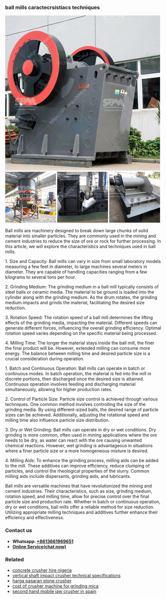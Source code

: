 <h3>ball mills caractecrsistiacs techniques</h3><img src='1708309156.jpg' alt=''><p>Ball mills are machinery designed to break down large chunks of solid material into smaller particles. They are commonly used in the mining and cement industries to reduce the size of ore or rock for further processing. In this article, we will explore the characteristics and techniques used in ball mills.</p><p>1. Size and Capacity: Ball mills can vary in size from small laboratory models measuring a few feet in diameter, to large machines several meters in diameter. They are capable of handling capacities ranging from a few kilograms to several tons per hour.</p><p>2. Grinding Medium: The grinding medium in a ball mill typically consists of steel balls or ceramic media. The material to be ground is loaded into the cylinder along with the grinding medium. As the drum rotates, the grinding medium impacts and grinds the material, facilitating the desired size reduction.</p><p>3. Rotation Speed: The rotation speed of a ball mill determines the lifting effects of the grinding media, impacting the material. Different speeds can generate different forces, influencing the overall grinding efficiency. Optimal rotation speed varies depending on the specific material being processed.</p><p>4. Milling Time: The longer the material stays inside the ball mill, the finer the final product will be. However, extended milling can consume more energy. The balance between milling time and desired particle size is a crucial consideration during operation.</p><p>1. Batch and Continuous Operation: Ball mills can operate in batch or continuous modes. In batch operation, the material is fed into the mill in discrete portions, then discharged once the desired size is attained. Continuous operation involves feeding and discharging material simultaneously, allowing for higher production rates.</p><p>2. Control of Particle Size: Particle size control is achieved through various techniques. One common method involves controlling the size of the grinding media. By using different-sized balls, the desired range of particle sizes can be achieved. Additionally, adjusting the rotational speed and milling time also influence particle size distribution.</p><p>3. Dry or Wet Grinding: Ball mills can operate in dry or wet conditions. Dry grinding is more common, often used in mining applications where the ore needs to be dry, as water can react with the ore causing unwanted chemical reactions. However, wet grinding is advantageous in situations where a finer particle size or a more homogeneous mixture is desired.</p><p>4. Milling Aids: To enhance the grinding process, milling aids can be added to the mill. These additives can improve efficiency, reduce clumping of particles, and control the rheological properties of the slurry. Common milling aids include dispersants, grinding aids, and lubricants.</p><p>Ball mills are versatile machines that have revolutionized the mining and cement industries. Their characteristics, such as size, grinding medium, rotation speed, and milling time, allow for precise control over the final particle size and production rate. Whether in batch or continuous operation, dry or wet conditions, ball mills offer a reliable method for size reduction. Utilizing appropriate milling techniques and additives further enhance their efficiency and effectiveness.</p><h3>Contact us</h3><ul><li><strong>Whatsapp:&nbsp;<a href="https://wa.me/8613661969651">+8613661969651</a></strong></li><li><a href="https://swt.shibang-china.com/?git&amp;zhl&amp;ball mills caractecrsistiacs techniques"><strong>Online Service(chat now)</strong></a></li></ul><h3>Related</h3><ul><li><a href='concrete crusher hire nigeria.md'>concrete crusher hire nigeria</a></li><li><a href='vertical shaft impact crusher technical specifications.md'>vertical shaft impact crusher technical specifications</a></li><li><a href='harga pasaran stone crusher.md'>harga pasaran stone crusher</a></li><li><a href='cost of crusher machine for grinding mica.md'>cost of crusher machine for grinding mica</a></li><li><a href='second hand mobile jaw crusher in spain.md'>second hand mobile jaw crusher in spain</a></li></ul>